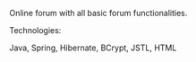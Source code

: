 Online forum with all basic forum functionalities.

Technologies:

Java, Spring, Hibernate, BCrypt, JSTL, HTML
